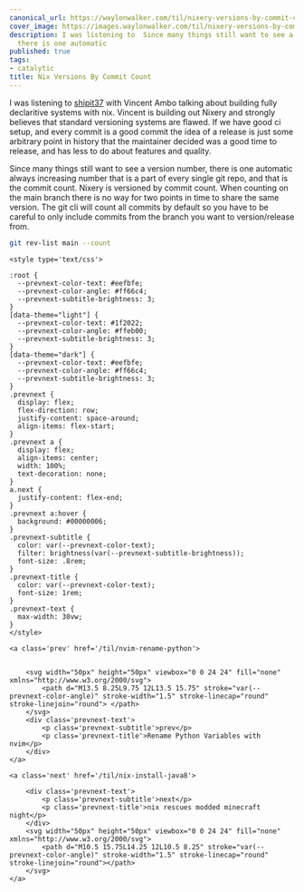 ```yaml
---
canonical_url: https://waylonwalker.com/til/nixery-versions-by-commit-count/
cover_image: https://images.waylonwalker.com/til/nixery-versions-by-commit-count.png
description: I was listening to  Since many things still want to see a version number,
  there is one automatic
published: true
tags:
- catalytic
title: Nix Versions By Commit Count
---
```


I was listening to [shipit37](https://changelog.com/shipit/37) with Vincent Ambo talking about building fully declaritive systems with nix.  Vincent is building out Nixery and strongly believes that standard versioning systems are flawed.  If we have good ci setup, and every commit is a good commit the idea of a release is just some arbitrary point in history that the maintainer decided was a good time to release, and has less to do about features and quality.

Since many things still want to see a version number, there is one automatic always increasing number that is a part of every single git repo, and that is the commit count.  Nixery is versioned by commit count.  When counting on the main branch there is no way for two points in time to share the same version. The git cli will count all commits by default so you have to be careful to only include commits from the branch you want to version/release from.

``` bash
git rev-list main --count
```
<div class='prevnext'>

    <style type='text/css'>

    :root {
      --prevnext-color-text: #eefbfe;
      --prevnext-color-angle: #ff66c4;
      --prevnext-subtitle-brightness: 3;
    }
    [data-theme="light"] {
      --prevnext-color-text: #1f2022;
      --prevnext-color-angle: #ffeb00;
      --prevnext-subtitle-brightness: 3;
    }
    [data-theme="dark"] {
      --prevnext-color-text: #eefbfe;
      --prevnext-color-angle: #ff66c4;
      --prevnext-subtitle-brightness: 3;
    }
    .prevnext {
      display: flex;
      flex-direction: row;
      justify-content: space-around;
      align-items: flex-start;
    }
    .prevnext a {
      display: flex;
      align-items: center;
      width: 100%;
      text-decoration: none;
    }
    a.next {
      justify-content: flex-end;
    }
    .prevnext a:hover {
      background: #00000006;
    }
    .prevnext-subtitle {
      color: var(--prevnext-color-text);
      filter: brightness(var(--prevnext-subtitle-brightness));
      font-size: .8rem;
    }
    .prevnext-title {
      color: var(--prevnext-color-text);
      font-size: 1rem;
    }
    .prevnext-text {
      max-width: 30vw;
    }
    </style>
    
    <a class='prev' href='/til/nvim-rename-python'>
    

        <svg width="50px" height="50px" viewbox="0 0 24 24" fill="none" xmlns="http://www.w3.org/2000/svg">
            <path d="M13.5 8.25L9.75 12L13.5 15.75" stroke="var(--prevnext-color-angle)" stroke-width="1.5" stroke-linecap="round" stroke-linejoin="round"> </path>
        </svg>
        <div class='prevnext-text'>
            <p class='prevnext-subtitle'>prev</p>
            <p class='prevnext-title'>Rename Python Variables with nvim</p>
        </div>
    </a>
    
    <a class='next' href='/til/nix-install-java8'>
    
        <div class='prevnext-text'>
            <p class='prevnext-subtitle'>next</p>
            <p class='prevnext-title'>nix rescues modded minecraft night</p>
        </div>
        <svg width="50px" height="50px" viewbox="0 0 24 24" fill="none" xmlns="http://www.w3.org/2000/svg">
            <path d="M10.5 15.75L14.25 12L10.5 8.25" stroke="var(--prevnext-color-angle)" stroke-width="1.5" stroke-linecap="round" stroke-linejoin="round"></path>
        </svg>
    </a>
  </div>